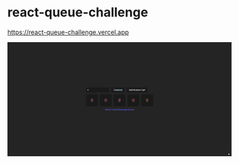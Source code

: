 # react-queue-challenge

https://react-queue-challenge.vercel.app

![GIF Preview](https://github.com/lorencerri/react-queue-challenge/blob/main/preview.gif?raw=true)
